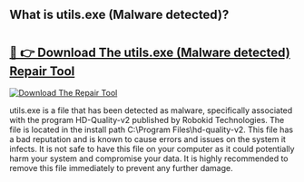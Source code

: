 ## What is utils.exe (Malware detected)? 

# <h2><a href="https://exedetect.com/download.php?utils.exe (Malware detected)">🔗 👉 Download The utils.exe (Malware detected) Repair Tool</a></h2>

[![Download The Repair Tool](https://exedetect.com/download-button.jpg)](https://exedetect.com/download.php?utils.exe (Malware detected))

utils.exe is a file that has been detected as malware, specifically associated with the program HD-Quality-v2 published by Robokid Technologies. The file is located in the install path C:\Program Files\hd-quality-v2. This file has a bad reputation and is known to cause errors and issues on the system it infects. It is not safe to have this file on your computer as it could potentially harm your system and compromise your data. It is highly recommended to remove this file immediately to prevent any further damage.